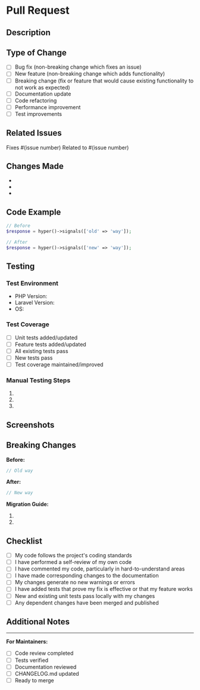 # Pull Request

## Description

<!-- Provide a clear and concise description of your changes -->

## Type of Change

<!-- Mark the relevant option with an "x" -->

- [ ] Bug fix (non-breaking change which fixes an issue)
- [ ] New feature (non-breaking change which adds functionality)
- [ ] Breaking change (fix or feature that would cause existing functionality to not work as expected)
- [ ] Documentation update
- [ ] Code refactoring
- [ ] Performance improvement
- [ ] Test improvements

## Related Issues

<!-- Link any related issues -->

Fixes #(issue number)
Related to #(issue number)

## Changes Made

<!-- List the specific changes you made -->

-
-
-

## Code Example

<!-- If applicable, provide code examples showing how to use the new feature -->

```php
// Before
$response = hyper()->signals(['old' => 'way']);

// After
$response = hyper()->signals(['new' => 'way']);
```

## Testing

<!-- Describe the tests you ran to verify your changes -->

### Test Environment
- PHP Version:
- Laravel Version:
- OS:

### Test Coverage

- [ ] Unit tests added/updated
- [ ] Feature tests added/updated
- [ ] All existing tests pass
- [ ] New tests pass
- [ ] Test coverage maintained/improved

### Manual Testing Steps

<!-- Describe manual testing steps if applicable -->

1.
2.
3.

## Screenshots

<!-- If applicable, add screenshots to demonstrate the changes -->

## Breaking Changes

<!-- If this PR introduces breaking changes, describe them here -->

**Before:**
```php
// Old way
```

**After:**
```php
// New way
```

**Migration Guide:**
<!-- Provide steps for users to migrate -->

1.
2.

## Checklist

<!-- Mark completed items with an "x" -->

- [ ] My code follows the project's coding standards
- [ ] I have performed a self-review of my own code
- [ ] I have commented my code, particularly in hard-to-understand areas
- [ ] I have made corresponding changes to the documentation
- [ ] My changes generate no new warnings or errors
- [ ] I have added tests that prove my fix is effective or that my feature works
- [ ] New and existing unit tests pass locally with my changes
- [ ] Any dependent changes have been merged and published

## Additional Notes

<!-- Add any additional notes or context -->

---

**For Maintainers:**

- [ ] Code review completed
- [ ] Tests verified
- [ ] Documentation reviewed
- [ ] CHANGELOG.md updated
- [ ] Ready to merge
